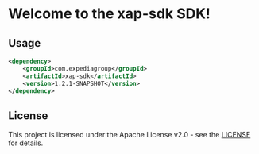 # Welcome to the xap-sdk SDK!

## Usage
```xml
<dependency>
    <groupId>com.expediagroup</groupId>
    <artifactId>xap-sdk</artifactId>
    <version>1.2.1-SNAPSHOT</version>
</dependency>
```

## License

This project is licensed under the Apache License v2.0 - see the [LICENSE](LICENSE) for details.
